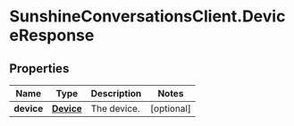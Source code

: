 # SunshineConversationsClient.DeviceResponse

## Properties

Name | Type | Description | Notes
------------ | ------------- | ------------- | -------------
**device** | [**Device**](Device.md) | The device. | [optional] 



